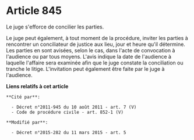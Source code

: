 # Article 845

Le juge s'efforce de concilier les parties.

Le juge peut également, à tout moment de la procédure, inviter les parties à rencontrer un conciliateur de justice aux lieu,
jour et heure qu'il détermine. Les parties en sont avisées, selon le cas, dans l'acte de convocation à l'audience ou par tous
moyens. L'avis indique la date de l'audience à laquelle l'affaire sera examinée afin que le juge constate la conciliation ou
tranche le litige. L'invitation peut également être faite par le juge à l'audience.

**Liens relatifs à cet article**

	**Cité par**:

	  - Décret n°2011-945 du 10 août 2011 - art. 7 (V)
	  - Code de procédure civile - art. 852-1 (V)

	**Modifié par**:

	  - Décret n°2015-282 du 11 mars 2015 - art. 5
